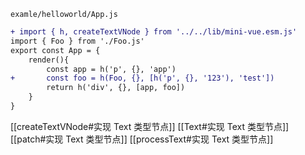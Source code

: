 `examle/helloworld/App.js`
```diff
+ import { h, createTextVNode } from '../../lib/mini-vue.esm.js'
import { Foo } from './Foo.js'
export const App = {
	render(){
		const app = h('p', {}, 'app')
+		const foo = h(Foo, {}, [h('p', {}, '123'), 'test'])
		return h('div', {}, [app, foo])
	}
}
```

[[createTextVNode#实现 Text 类型节点]]
[[Text#实现 Text 类型节点]]
[[patch#实现 Text 类型节点]]
[[processText#实现 Text 类型节点]]